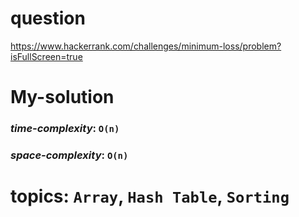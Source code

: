 # question
https://www.hackerrank.com/challenges/minimum-loss/problem?isFullScreen=true

# **My-solution**

### _time-complexity_: `O(n)`
### _space-complexity_: `O(n)`



# topics: `Array`, `Hash Table`, `Sorting`
